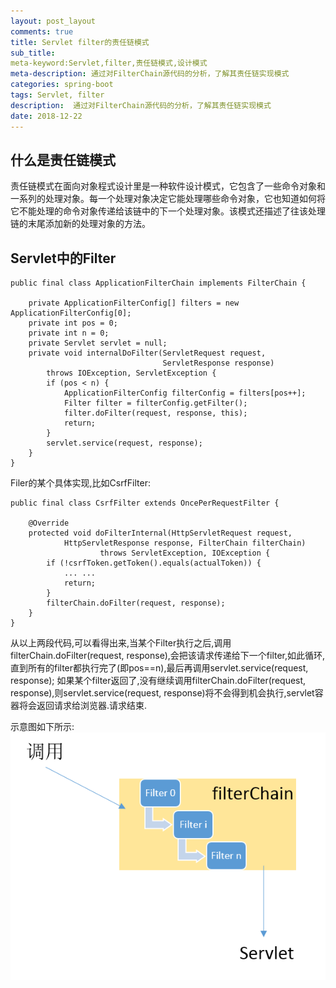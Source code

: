 ```yaml
---
layout: post_layout
comments: true
title: Servlet filter的责任链模式
sub_title: 
meta-keyword:Servlet,filter,责任链模式,设计模式
meta-description: 通过对FilterChain源代码的分析，了解其责任链实现模式
categories: spring-boot
tags: Servlet, filter
description:  通过对FilterChain源代码的分析，了解其责任链实现模式
date: 2018-12-22
---
```


## 什么是责任链模式
责任链模式在面向对象程式设计里是一种软件设计模式，它包含了一些命令对象和一系列的处理对象。每一个处理对象决定它能处理哪些命令对象，它也知道如何将它不能处理的命令对象传递给该链中的下一个处理对象。该模式还描述了往该处理链的末尾添加新的处理对象的方法。

## Servlet中的Filter


    public final class ApplicationFilterChain implements FilterChain {

        private ApplicationFilterConfig[] filters = new ApplicationFilterConfig[0];
        private int pos = 0;
        private int n = 0;
        private Servlet servlet = null;
        private void internalDoFilter(ServletRequest request,
                                      ServletResponse response)
            throws IOException, ServletException {
            if (pos < n) {
                ApplicationFilterConfig filterConfig = filters[pos++];
                Filter filter = filterConfig.getFilter();
                filter.doFilter(request, response, this);
                return;
            }
            servlet.service(request, response);
        }
    }

   Filer的某个具体实现,比如CsrfFilter:

    public final class CsrfFilter extends OncePerRequestFilter {
	
    	@Override
    	protected void doFilterInternal(HttpServletRequest request,
    			HttpServletResponse response, FilterChain filterChain)
    					throws ServletException, IOException {
    		if (!csrfToken.getToken().equals(actualToken)) {
                ... ...
    			return;
    		}
    		filterChain.doFilter(request, response);
    	}
    }

从以上两段代码,可以看得出来,当某个Filter执行之后,调用filterChain.doFilter(request, response),会把该请求传递给下一个filter,如此循环,直到所有的filter都执行完了(即pos==n),最后再调用servlet.service(request, response);
如果某个filter返回了,没有继续调用filterChain.doFilter(request, response),则servlet.service(request, response)将不会得到机会执行,servlet容器将会返回请求给浏览器.请求结束.

示意图如下所示:
![Servlet filter filterchain][servlet_filterchain]


[servlet_filterchain]: /images/java/servlet_filterchain.png "Servlet filter filterchain"